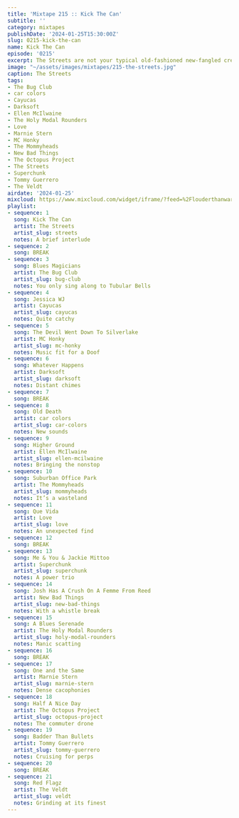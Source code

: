 ```yaml
---
title: 'Mixtape 215 :: Kick The Can'
subtitle: ''
category: mixtapes
publishDate: '2024-01-25T15:30:00Z'
slug: 0215-kick-the-can
name: Kick The Can
episode: '0215'
excerpt: The Streets are not your typical old-fashioned new-fangled crew.
image: "~/assets/images/mixtapes/215-the-streets.jpg"
caption: The Streets
tags:
- The Bug Club
- car colors
- Cayucas
- Darksoft
- Ellen McIlwaine
- The Holy Modal Rounders
- Love
- Marnie Stern
- MC Honky
- The Mommyheads
- New Bad Things
- The Octopus Project
- The Streets
- Superchunk
- Tommy Guerrero
- The Veldt
airdate: '2024-01-25'
mixcloud: https://www.mixcloud.com/widget/iframe/?feed=%2Flouderthanwar%2Fthe-mixtape-215-kick-the-can-2024-01-25%2F&hide_artwork=1&hide_cover=1
playlist:
- sequence: 1
  song: Kick The Can
  artist: The Streets
  artist_slug: streets
  notes: A brief interlude
- sequence: 2
  song: BREAK
- sequence: 3
  song: Blues Magicians
  artist: The Bug Club
  artist_slug: bug-club
  notes: You only sing along to Tubular Bells
- sequence: 4
  song: Jessica WJ
  artist: Cayucas
  artist_slug: cayucas
  notes: Quite catchy
- sequence: 5
  song: The Devil Went Down To Silverlake
  artist: MC Honky
  artist_slug: mc-honky
  notes: Music fit for a Doof
- sequence: 6
  song: Whatever Happens
  artist: Darksoft
  artist_slug: darksoft
  notes: Distant chimes
- sequence: 7
  song: BREAK
- sequence: 8
  song: Old Death
  artist: car colors
  artist_slug: car-colors
  notes: New sounds
- sequence: 9
  song: Higher Ground
  artist: Ellen McIlwaine
  artist_slug: ellen-mcilwaine
  notes: Bringing the nonstop
- sequence: 10
  song: Suburban Office Park
  artist: The Mommyheads
  artist_slug: mommyheads
  notes: It’s a wasteland
- sequence: 11
  song: Que Vida
  artist: Love
  artist_slug: love
  notes: An unexpected find
- sequence: 12
  song: BREAK
- sequence: 13
  song: Me & You & Jackie Mittoo
  artist: Superchunk
  artist_slug: superchunk
  notes: A power trio
- sequence: 14
  song: Josh Has A Crush On A Femme From Reed
  artist: New Bad Things
  artist_slug: new-bad-things
  notes: With a whistle break
- sequence: 15
  song: A Blues Serenade
  artist: The Holy Modal Rounders
  artist_slug: holy-modal-rounders
  notes: Manic scatting
- sequence: 16
  song: BREAK
- sequence: 17
  song: One and the Same
  artist: Marnie Stern
  artist_slug: marnie-stern
  notes: Dense cacophonies
- sequence: 18
  song: Half A Nice Day
  artist: The Octopus Project
  artist_slug: octopus-project
  notes: The commuter drone
- sequence: 19
  song: Badder Than Bullets
  artist: Tommy Guerrero
  artist_slug: tommy-guerrero
  notes: Cruising for perps
- sequence: 20
  song: BREAK
- sequence: 21
  song: Red Flagz
  artist: The Veldt
  artist_slug: veldt
  notes: Grinding at its finest
---
```


